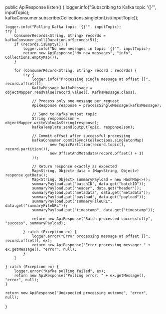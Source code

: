 public ApiResponse listen() {
    logger.info("Subscribing to Kafka topic '{}'", inputTopic);
    kafkaConsumer.subscribe(Collections.singletonList(inputTopic));

    logger.info("Polling Kafka topic '{}'", inputTopic);
    try {
        ConsumerRecords<String, String> records = kafkaConsumer.poll(Duration.ofSeconds(5));
        if (records.isEmpty()) {
            logger.info("No new messages in topic '{}'", inputTopic);
            return new ApiResponse("No new messages", "info", Collections.emptyMap());
        }

        for (ConsumerRecord<String, String> record : records) {
            try {
                logger.info("Processing single message at offset {}", record.offset());
                KafkaMessage kafkaMessage = objectMapper.readValue(record.value(), KafkaMessage.class);

                // Process only one message per request
                ApiResponse response = processSingleMessage(kafkaMessage);

                // Send to Kafka output topic
                String responseJson = objectMapper.writeValueAsString(response);
                kafkaTemplate.send(outputTopic, responseJson);

                // Commit offset after successful processing
                kafkaConsumer.commitSync(Collections.singletonMap(
                        new TopicPartition(record.topic(), record.partition()),
                        new OffsetAndMetadata(record.offset() + 1)
                ));

                // Return response exactly as expected
                Map<String, Object> data = (Map<String, Object>) response.getData();
                Map<String, Object> summaryPayload = new HashMap<>();
                summaryPayload.put("batchID", data.get("batchID"));
                summaryPayload.put("header", data.get("header"));
                summaryPayload.put("metadata", data.get("metadata"));
                summaryPayload.put("payload", data.get("payload"));
                summaryPayload.put("summaryFileURL", data.get("summaryFileURL"));
                summaryPayload.put("timestamp", data.get("timestamp"));

                return new ApiResponse("Batch processed successfully", "success", summaryPayload);

            } catch (Exception ex) {
                logger.error("Error processing message at offset {}", record.offset(), ex);
                return new ApiResponse("Error processing message: " + ex.getMessage(), "error", null);
            }
        }

    } catch (Exception ex) {
        logger.error("Kafka polling failed", ex);
        return new ApiResponse("Polling error: " + ex.getMessage(), "error", null);
    }

    return new ApiResponse("Unexpected processing outcome", "error", null);
}
